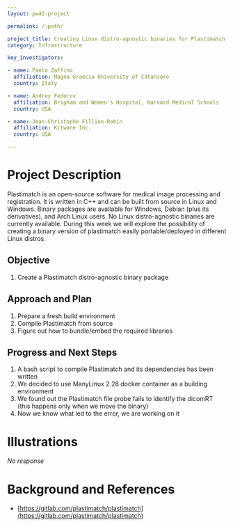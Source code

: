 ```yaml
---
layout: pw42-project

permalink: /:path/

project_title: Creating Linux distro-agnostic binaries for Plastimatch
category: Infrastructure

key_investigators:

- name: Paolo Zaffino
  affiliation: Magna Graecia University of Catanzaro
  country: Italy

- name: Andrey Fedorov
  affiliation: Brigham and Women's Hospital, Harvard Medical Schools
  country: USA

- name: Jean-Christophe Fillion-Robin
  affiliation: Kitware Inc.
  country: USA

---
```


# Project Description

<!-- Add a short paragraph describing the project. -->


Plastimatch is an open-source software for medical image processing and registration.
It is written in C++ and can be built from source in Linux and Windows.
Binary packages are available for Windows, Debian (plus its derivatives), and Arch Linux users.
No Linux distro-agnostic binaries are currently available.
During this week we will explore the possibility of creating a binary version of plastimatch easily portable/deployed in different Linux distros.



## Objective

<!-- Describe here WHAT you would like to achieve (what you will have as end result). -->


1. Create a Plastimatch distro-agnostic binary package



## Approach and Plan

<!-- Describe here HOW you would like to achieve the objectives stated above. -->


1. Prepare a fresh build environment
2. Compile Plastimatch from source
3. Figure out how to bundle/embed the required libraries  



## Progress and Next Steps

<!-- Update this section as you make progress, describing of what you have ACTUALLY DONE.
     If there are specific steps that you could not complete then you can describe them here, too. -->


1. A bash script to compile Plastimatch and its dependencies has been written
2. We decided to use ManyLinux 2.28 docker container as a building environment
3. We found out the Plastimatch file probe fails to identify the dicomRT (this happens only when we move the binary)
4. Now we know what led to the error, we are working on it




# Illustrations

<!-- Add pictures and links to videos that demonstrate what has been accomplished. -->


_No response_



# Background and References

<!-- If you developed any software, include link to the source code repository.
     If possible, also add links to sample data, and to any relevant publications. -->


- [https://gitlab.com/plastimatch/plastimatch](https://gitlab.com/plastimatch/plastimatch)

